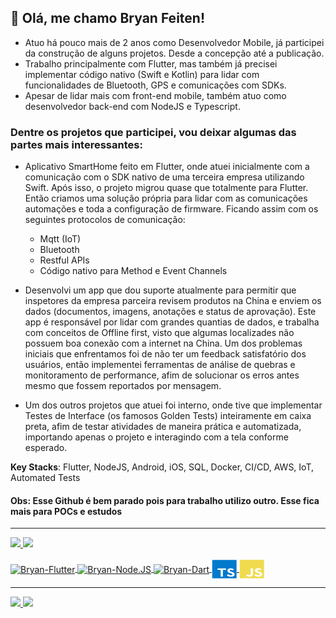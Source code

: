 ## 👋 Olá, me chamo Bryan Feiten!

- Atuo há pouco mais de 2 anos como Desenvolvedor Mobile, já participei da construção de alguns projetos. Desde a concepção até a publicação.
- Trabalho principalmente com Flutter, mas também já precisei implementar código nativo (Swift e Kotlin) para lidar com funcionalidades de Bluetooth, GPS e comunicações com SDKs.
- Apesar de lidar mais com front-end mobile, também atuo como desenvolvedor back-end com NodeJS e Typescript.

### Dentre os projetos que participei, vou deixar algumas das partes mais interessantes:
- Aplicativo SmartHome feito em Flutter, onde atuei inicialmente com a comunicação com o SDK nativo de uma terceira empresa utilizando Swift. Após isso, o projeto migrou quase que totalmente para Flutter. Então criamos uma solução própria para lidar com as comunicações automações e toda a configuração de firmware. Ficando assim com os seguintes protocolos de comunicação:
  - Mqtt (IoT)
  - Bluetooth
  - Restful APIs
  - Código nativo para Method e Event Channels

- Desenvolvi um app que dou suporte atualmente para permitir que inspetores da empresa parceira revisem produtos na China e enviem os dados (documentos, imagens, anotações e status de aprovação). Este app é responsável por lidar com grandes quantias de dados, e trabalha com conceitos de Offline first, visto que algumas localizades não possuem boa conexão com a internet na China. Um dos problemas iniciais que enfrentamos foi de não ter um feedback satisfatório dos usuários, então implementei ferramentas de análise de quebras e monitoramento de performance, afim de solucionar os erros antes mesmo que fossem reportados por mensagem.
- Um dos outros projetos que atuei foi interno, onde tive que implementar Testes de Interface (os famosos Golden Tests) inteiramente em caixa preta, afim de testar atividades de maneira prática e automatizada, importando apenas o projeto e interagindo com a tela conforme esperado.

**Key Stacks**: Flutter, NodeJS, Android, iOS, SQL, Docker, CI/CD, AWS, IoT, Automated Tests 

#### Obs: Esse Github é bem parado pois para trabalho utilizo outro. Esse fica mais para POCs e estudos

---

<div>
  <a href="https://beacons.ai/bryanfeiten">
    <img height="180em"
      src="https://github-readme-stats.vercel.app/api?username=bryanfeiten&show_icons=true&theme=github_dark&include_all_commits=true&count_private=true" />
    <img height="180em"
      src="https://github-readme-stats.vercel.app/api/top-langs/?username=bryanfeiten&layout=compact&langs_count=16&theme=github_dark" />
</div>

<div style="display: inline_block"><br>
  <img align="center" alt="Bryan-Flutter" height="30" width="40" src="https://cdn.jsdelivr.net/gh/devicons/devicon/icons/flutter/flutter-original.svg">
  <img align="center" alt="Bryan-Node.JS" height="30" width="40" src="https://cdn.jsdelivr.net/gh/devicons/devicon/icons/nodejs/nodejs-original.svg">
  <img align="center" alt="Bryan-Dart" height="30" width="40" src="https://cdn.jsdelivr.net/gh/devicons/devicon/icons/dart/dart-original.svg">
  <img align="center" alt="Bryan-Ts" height="30" width="40" src="https://raw.githubusercontent.com/devicons/devicon/master/icons/typescript/typescript-plain.svg">
  <img align="center" alt="Bryan-Js" height="30" width="40" src="https://raw.githubusercontent.com/devicons/devicon/master/icons/javascript/javascript-plain.svg">
</div>

---

<div>
  <a href="mailto:bryan.felipe.feiten@gmail.com">
    <img src="https://img.shields.io/badge/Gmail-D14836?style=for-the-badge&logo=gmail&logoColor=white" target="_blank">
  </a>
  <a href="https://www.linkedin.com/in/BryanFeiten" target="_blank">
    <img src="https://img.shields.io/badge/-LinkedIn-%230077B5?style=for-the-badge&logo=linkedin&logoColor=white" target="_blank">
  </a>
</div>
